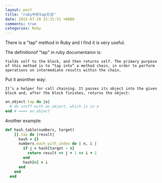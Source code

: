 ```yaml
---
layout: post
title: "ruby中的tap方法"
date: 2015-07-20 15:31:51 +0800
comments: true
categories: Ruby
---
```

There is a "tap" method in Ruby and I find it is very useful.

The definitionof "tap" in ruby documentaion is:

```
Yields self to the block, and then returns self. The primary purpose of this method is to “tap into” a method chain, in order to perform operations on intermediate results within the chain.
```

Put it anonther way:

```
It’s a helper for call chaining. It passes its object into the given block and, after the block finishes, returns the object:
```

```ruby
an_object.tap do |o|
  # do stuff with an_object, which is in o
end # ===> an_object
```

Another example:

```ruby
def hash_table(numbers, target)
    [].tap do |result|
      hash = {}
      numbers.each_with_index do | n, i |
        if j = hash[target - n]
          return result << j + 1 << i + 1
        end
        hash[n] = i
      end
    end
  end
```